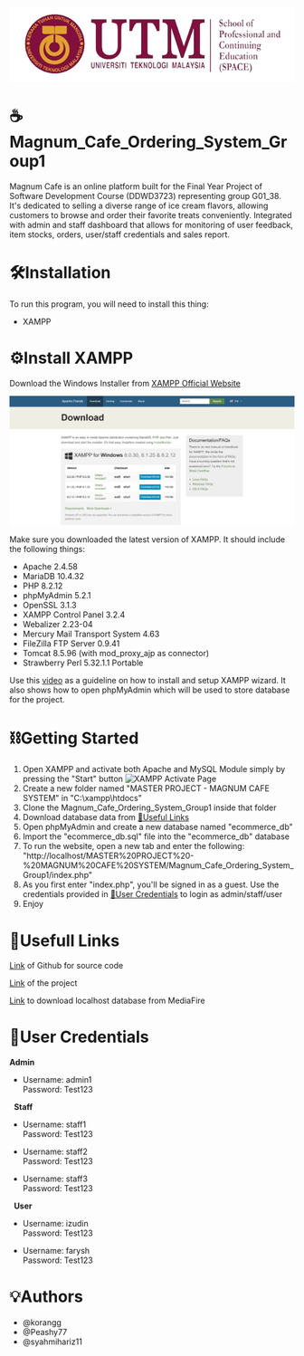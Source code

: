 ![UTM SPACE LOGO](assets/img/readme_pic/utm_space_logo.png)
# **☕Magnum_Cafe_Ordering_System_Group1**

Magnum Cafe is an online platform built for the Final Year Project of Software Development Course (DDWD3723) representing group G01_38. It's dedicated to selling a diverse range of ice cream flavors, allowing customers to browse and order their favorite treats conveniently. Integrated with admin and staff dashboard that allows for monitoring of user feedback, item stocks, orders, user/staff credentials and sales report.

# 🛠️Installation

To run this program, you will need to install this thing:

+ XAMPP

# ⚙️Install XAMPP

Download the Windows Installer from [XAMPP Official Website](https://www.apachefriends.org/download.html)

![XAMPP PAGE](assets/img/readme_pic/xampp_page.png)

Make sure you downloaded the latest version of XAMPP. It should include the following things:

+ Apache 2.4.58
+ MariaDB 10.4.32
+ PHP 8.2.12
+ phpMyAdmin 5.2.1
+ OpenSSL 3.1.3
+ XAMPP Control Panel 3.2.4
+ Webalizer 2.23-04
+ Mercury Mail Transport System 4.63
+ FileZilla FTP Server 0.9.41
+ Tomcat 8.5.96 (with mod_proxy_ajp as connector)
+ Strawberry Perl 5.32.1.1 Portable

Use this [video](https://www.youtube.com/watch?v=yHkxKyNL2gE) as a guideline on how to install and setup XAMPP wizard. It also shows how to open phpMyAdmin which will be used to store database for the project.

# ⛓️Getting Started
1. Open XAMPP and activate both Apache and MySQL Module simply by pressing the "Start" button ![XAMPP Activate Page](assets/img/readme_pic/XAMPP_activate)
2. Create a new folder named "MASTER PROJECT - MAGNUM CAFE SYSTEM" in "C:\xampp\htdocs"
3. Clone the Magnum_Cafe_Ordering_System_Group1 inside that folder
4. Download database data from [🔗Useful Links](#-🔗usefull-links)
5. Open phpMyAdmin and create a new database named "ecommerce_db"
6. Import the "ecommerce_db.sql" file into the "ecommerce_db" database
7. To run the website, open a new tab and enter the following: "http://localhost/MASTER%20PROJECT%20-%20MAGNUM%20CAFE%20SYSTEM/Magnum_Cafe_Ordering_System_Group1/index.php"
8. As you first enter "index.php", you'll be signed in as a guest. Use the credentials provided in [🔑User Credentials](#-🔑user-credentials) to login as admin/staff/user
9. Enjoy


# 🔗Usefull Links

[Link](https://github.com/korangg/Magnum_Cafe_Ordering_System_Group1) of Github for source code

[Link](https://magnumcafe.shop/) of the project

[Link](https://www.mediafire.com/file/h2acvrxv8d38gah/ecommerce_db.sql/file) to download localhost database from MediaFire

# 🔑User Credentials

**Admin**

- Username: admin1  
  Password: Test123

&nbsp;
**Staff**

- Username: staff1  
  Password: Test123

- Username: staff2  
  Password: Test123

- Username: staff3  
  Password: Test123

&nbsp;
**User**

- Username: izudin  
  Password: Test123

- Username: farysh  
  Password: Test123

# 💡Authors

+ @korangg
+ @Peashy77
+ @syahmihariz11
